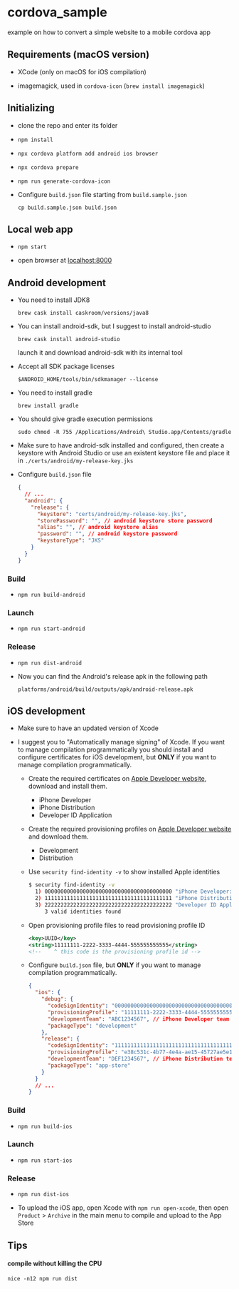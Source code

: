 # cordova_sample
example on how to convert a simple website to a mobile cordova app

## Requirements (macOS version)

- XCode (only on macOS for iOS compilation)

- imagemagick, used in `cordova-icon` (`brew install imagemagick`)


## Initializing

- clone the repo and enter its folder

- `npm install`

- `npx cordova platform add android ios browser`

- `npx cordova prepare`

- `npm run generate-cordova-icon`

- Configure `build.json` file starting from `build.sample.json`

  `cp build.sample.json build.json`



## Local web app

- `npm start`

- open browser at [localhost:8000](http://localhost:8000)


## Android development

- You need to install JDK8

  `brew cask install caskroom/versions/java8`

- You can install android-sdk, but I suggest to install android-studio

  `brew cask install android-studio`

  launch it and download android-sdk with its internal tool

- Accept all SDK package licenses

  `$ANDROID_HOME/tools/bin/sdkmanager --license`

- You need to install gradle

  `brew install gradle`

- You should give gradle execution permissions

  `sudo chmod -R 755 /Applications/Android\ Studio.app/Contents/gradle`

- Make sure to have android-sdk installed and configured, then create a keystore with Android Studio or use an existent keystore file and place it in `./certs/android/my-release-key.jks`

- Configure `build.json` file

  ```json
  {
    // ...
    "android": {
      "release": {
        "keystore": "certs/android/my-release-key.jks",
        "storePassword": "", // android keystore store password
        "alias": "", // android keystore alias
        "password": "", // android keystore password
        "keystoreType": "JKS"
      }
    }
  }
  ```


### Build

- `npm run build-android`

### Launch

- `npm run start-android`

### Release

- `npm run dist-android`

- Now you can find the Android's release apk in the following path

  `platforms/android/build/outputs/apk/android-release.apk`


## iOS development

- Make sure to have an updated version of Xcode

- I suggest you to "Automatically manage signing" of Xcode. If you want to manage compilation programmatically you should install and configure certificates for iOS development, but **ONLY** if you want to manage compilation programmatically.

  - Create the required certificates on [Apple Developer website](https://developer.apple.com/account/ios/certificate/), download and install them.
    - iPhone Developer
    - iPhone Distribution
    - Developer ID Application

  - Create the required provisioning profiles on [Apple Developer website](https://developer.apple.com/account/ios/profile/) and download them.
    - Development
    - Distribution

  - Use `security find-identity -v` to show installed Apple identities

    ```bash
    $ security find-identity -v
      1) 0000000000000000000000000000000000000000 "iPhone Developer: Name Surname (ABC1234567)"
      2) 1111111111111111111111111111111111111111 "iPhone Distribution: Name Surname (DEF1234567)"
      3) 2222222222222222222222222222222222222222 "Developer ID Application: Name Surname (DEF1234567)"
         3 valid identities found
    ```

  - Open provisioning profile files to read provisioning profile ID

    ```xml
    <key>UUID</key>
    <string>11111111-2222-3333-4444-555555555555</string>
    <!--    ^ this code is the provisioning profile id -->
    ```

  - Configure `build.json` file, but **ONLY** if you want to manage compilation programmatically.

    ```json
    {
      "ios": {
        "debug": {
          "codeSignIdentity": "0000000000000000000000000000000000000000", // iPhone Developer identity code
          "provisioningProfile": "11111111-2222-3333-4444-555555555555", // Development provisioning profile id
          "developmentTeam": "ABC1234567", // iPhone Developer team code
          "packageType": "development"
        },
        "release": {
          "codeSignIdentity": "1111111111111111111111111111111111111111", // iPhone Distribution identity
          "provisioningProfile": "e38c531c-4b77-4e4a-ae15-45727ae5e1aa", // Distribution provisioning profile id
          "developmentTeam": "DEF1234567", // iPhone Distribution team code
          "packageType": "app-store"
        }
      }
      // ...
    }
    ```


### Build

- `npm run build-ios`

### Launch

- `npm run start-ios`

### Release

- `npm run dist-ios`

- To upload the iOS app, open Xcode with `npm run open-xcode`, then open `Product` > `Archive` in the main menu to compile and upload to the App Store


## Tips

#### compile without killing the CPU

`nice -n12 npm run dist`
